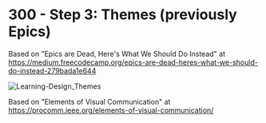 # 300 - Step 3: Themes (previously Epics)

Based on "Epics are Dead, Here's What We Should Do Instead" at https://medium.freecodecamp.org/epics-are-dead-heres-what-we-should-do-instead-279bada1e644

![Learning-Design_Themes](https://user-images.githubusercontent.com/1499433/228242444-0799f2cb-debe-41a1-a066-063b07355ff0.png)

Based on "Elements of Visual Communication" at https://procomm.ieee.org/elements-of-visual-communication/

